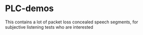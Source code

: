 # PLC-demos
This contains a lot of packet loss concealed speech segments, for subjective listening tests who are interested
